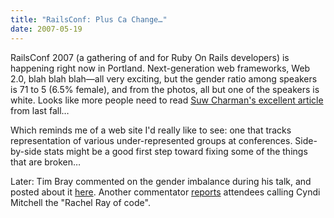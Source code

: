 ```yaml
---
title: "RailsConf: Plus Ca Change…"
date: 2007-05-19
---
```

RailsConf 2007 (a gathering of and for Ruby On Rails developers) is happening right now in Portland.  Next-generation web frameworks, Web 2.0, blah blah blah—all very exciting, but the gender ratio among speakers is 71 to 5 (6.5% female), and from the photos, all but one of the speakers is white.  Looks like more people need to read <a href="http://strange.corante.com/archives/2006/09/04/the_twelve_or_so_step_program_for_conference_speakers_and_organisers.php">Suw Charman's excellent article</a> from last fall…

Which reminds me of a web site I'd really like to see: one that tracks representation of various under-represented groups at conferences.  Side-by-side stats might be a good first step toward fixing some of the things that are broken…

Later: Tim Bray commented on the gender imbalance during his talk, and posted about it <a href="http://www.tbray.org/ongoing/When/200x/2007/05/19/RailsConf">here</a>. Another commentator <a href="http://dyepot-teapot.com/2007/05/19/railsconf-notes-so-far/">reports</a> attendees calling Cyndi Mitchell the "Rachel Ray of code".
